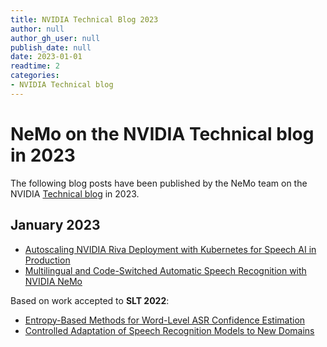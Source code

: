 ```yaml
---
title: NVIDIA Technical Blog 2023
author: null 
author_gh_user: null
publish_date: null
date: 2023-01-01
readtime: 2
categories: 
- NVIDIA Technical blog 
---
```


# NeMo on the NVIDIA Technical blog in 2023

The following blog posts have been published by the NeMo team on the NVIDIA [Technical blog](https://developer.nvidia.com/blog) in 2023.


## January 2023

* [Autoscaling NVIDIA Riva Deployment with Kubernetes for Speech AI in Production](https://developer.nvidia.com/blog/autoscaling-nvidia-riva-deployment-with-kubernetes-for-speech-ai-in-production/)
* [Multilingual and Code-Switched Automatic Speech Recognition with NVIDIA NeMo](https://developer.nvidia.com/blog/multilingual-and-code-switched-automatic-speech-recognition-with-nvidia-nemo/)

Based on work accepted to **SLT 2022**:

* [Entropy-Based Methods for Word-Level ASR Confidence Estimation](https://developer.nvidia.com/blog/entropy-based-methods-for-word-level-asr-confidence-estimation/)
* [Controlled Adaptation of Speech Recognition Models to New Domains](https://developer.nvidia.com/blog/controlled-adaptation-of-speech-recognition-models-to-new-domains/)
